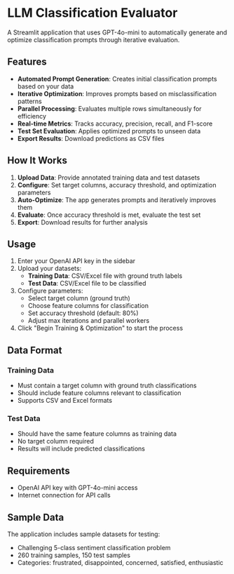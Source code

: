# LLM Classification Evaluator

A Streamlit application that uses GPT-4o-mini to automatically generate and optimize classification prompts through iterative evaluation.

## Features

- **Automated Prompt Generation**: Creates initial classification prompts based on your data
- **Iterative Optimization**: Improves prompts based on misclassification patterns
- **Parallel Processing**: Evaluates multiple rows simultaneously for efficiency
- **Real-time Metrics**: Tracks accuracy, precision, recall, and F1-score
- **Test Set Evaluation**: Applies optimized prompts to unseen data
- **Export Results**: Download predictions as CSV files

## How It Works

1. **Upload Data**: Provide annotated training data and test datasets
2. **Configure**: Set target columns, accuracy threshold, and optimization parameters
3. **Auto-Optimize**: The app generates prompts and iteratively improves them
4. **Evaluate**: Once accuracy threshold is met, evaluate the test set
5. **Export**: Download results for further analysis

## Usage

1. Enter your OpenAI API key in the sidebar
2. Upload your datasets:
   - **Training Data**: CSV/Excel file with ground truth labels
   - **Test Data**: CSV/Excel file to be classified
3. Configure parameters:
   - Select target column (ground truth)
   - Choose feature columns for classification
   - Set accuracy threshold (default: 80%)
   - Adjust max iterations and parallel workers
4. Click "Begin Training & Optimization" to start the process

## Data Format

### Training Data
- Must contain a target column with ground truth classifications
- Should include feature columns relevant to classification
- Supports CSV and Excel formats

### Test Data
- Should have the same feature columns as training data
- No target column required
- Results will include predicted classifications

## Requirements

- OpenAI API key with GPT-4o-mini access
- Internet connection for API calls

## Sample Data

The application includes sample datasets for testing:
- Challenging 5-class sentiment classification problem
- 260 training samples, 150 test samples
- Categories: frustrated, disappointed, concerned, satisfied, enthusiastic
